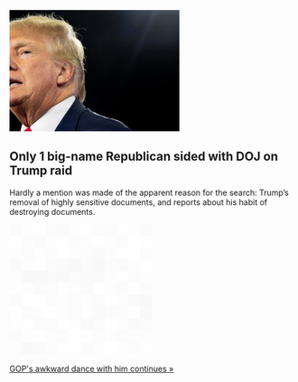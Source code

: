 
![Only 1 big-name Republican sided with DOJ on Trump raid](./20220810175906.png)
## Only 1 big-name Republican sided with DOJ on Trump raid

Hardly a mention was made of the apparent reason for the search: Trump’s removal of highly sensitive documents, and reports about his habit of destroying documents.

![pic](../square_bg.png)

[GOP's awkward dance with him continues »](https://www.yahoo.com/news/absent-details-republicans-flock-to-trumps-side-after-fbi-search-at-mar-a-lago-135343538.html)
